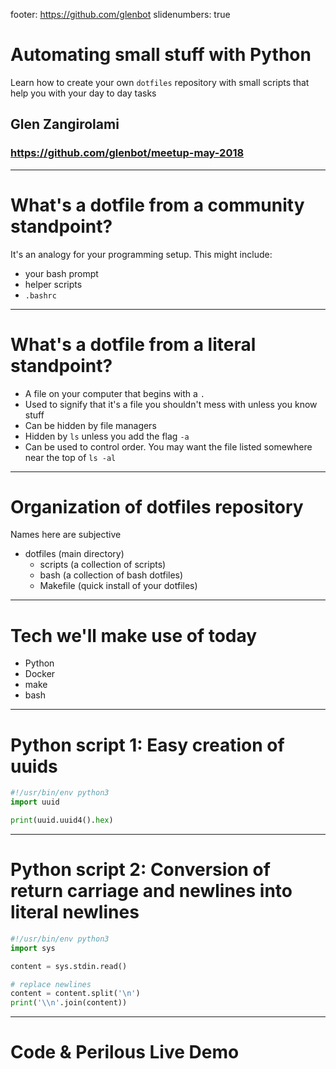 footer: https://github.com/glenbot
slidenumbers: true

# Automating small stuff with Python

Learn how to create your own `dotfiles` repository with small scripts that help you with your day to day tasks

## Glen Zangirolami
### https://github.com/glenbot/meetup-may-2018

---

# What's a dotfile from a community standpoint?

It's an analogy for your programming setup. This might include:

* your bash prompt
* helper scripts
* `.bashrc`

---

# What's a dotfile from a literal standpoint?

* A file on your computer that begins with a `.`
* Used to signify that it's a file you shouldn't mess with unless you know stuff
* Can be hidden by file managers
* Hidden by `ls` unless you add the flag `-a`
* Can be used to control order. You may want the file listed somewhere near the top of `ls -al`

---

# Organization of dotfiles repository

Names here are subjective

- dotfiles (main directory)
  - scripts (a collection of scripts)
  - bash (a collection of bash dotfiles)
  - Makefile (quick install of your dotfiles)

---

# Tech we'll make use of today

- Python
- Docker
- make
- bash

---

# Python script 1: Easy creation of uuids

```python
#!/usr/bin/env python3
import uuid

print(uuid.uuid4().hex)
```

---

# Python script 2: Conversion of return carriage and newlines into literal newlines

```python
#!/usr/bin/env python3
import sys

content = sys.stdin.read()

# replace newlines
content = content.split('\n')
print('\\n'.join(content))
```

---

# Code & Perilous Live Demo


